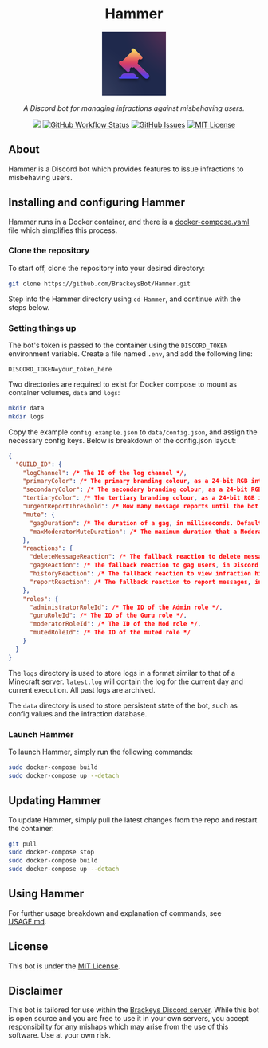 <h1 align="center">Hammer</h1>
<p align="center"><img src="icon.png" width="128"></p>
<p align="center"><i>A Discord bot for managing infractions against misbehaving users.</i></p>
<p align="center">
<a href="https://github.com/BrackeysBot/Hammer/releases"><img src="https://img.shields.io/github/v/release/BrackeysBot/Hammer?include_prereleases"></a>
<a href="https://github.com/BrackeysBot/Hammer/actions/workflows/dotnet.yml"><img src="https://img.shields.io/github/actions/workflow/status/BrackeysBot/Hammer/dotnet.yml?branch=main" alt="GitHub Workflow Status" title="GitHub Workflow Status"></a>
<a href="https://github.com/BrackeysBot/Hammer/issues"><img src="https://img.shields.io/github/issues/BrackeysBot/Hammer" alt="GitHub Issues" title="GitHub Issues"></a>
<a href="https://github.com/BrackeysBot/Hammer/blob/main/LICENSE.md"><img src="https://img.shields.io/github/license/BrackeysBot/Hammer" alt="MIT License" title="MIT License"></a>
</p>

## About
Hammer is a Discord bot which provides features to issue infractions to misbehaving users.

## Installing and configuring Hammer 
Hammer runs in a Docker container, and there is a [docker-compose.yaml](docker-compose.yaml) file which simplifies this process.

### Clone the repository
To start off, clone the repository into your desired directory:
```bash
git clone https://github.com/BrackeysBot/Hammer.git
```
Step into the Hammer directory using `cd Hammer`, and continue with the steps below.

### Setting things up
The bot's token is passed to the container using the `DISCORD_TOKEN` environment variable. Create a file named `.env`, and add the following line:
```
DISCORD_TOKEN=your_token_here
```

Two directories are required to exist for Docker compose to mount as container volumes, `data` and `logs`:
```bash
mkdir data
mkdir logs
```
Copy the example `config.example.json` to `data/config.json`, and assign the necessary config keys. Below is breakdown of the config.json layout:
```json
{
  "GUILD_ID": {
    "logChannel": /* The ID of the log channel */,
    "primaryColor": /* The primary branding colour, as a 24-bit RGB integer. Defaults to #7837FF */,
    "secondaryColor": /* The secondary branding colour, as a 24-bit RGB integer. Defaults to #E33C6C */,
    "tertiaryColor": /* The tertiary branding colour, as a 24-bit RGB integer. Defaults to #FFE056 */,
    "urgentReportThreshold": /* How many message reports until the bot uses @ everyone instead of @ here. Defaults to 5  */,
    "mute": {
      "gagDuration": /* The duration of a gag, in milliseconds. Defaults to 5 minutes */,
      "maxModeratorMuteDuration": /* The maximum duration that a Moderator is allowed to mute, in milliseconds. Defaults to 14 days */
    },
    "reactions": {
      "deleteMessageReaction": /* The fallback reaction to delete messages, in Discord format. Defautls to 🗑️ (:wastebasket:) */,
      "gagReaction": /* The fallback reaction to gag users, in Discord format. Defautls to 🔇 (:mute:) */,
      "historyReaction": /* The fallback reaction to view infraction history, in Discord format. Defautls to 🕓 (:clock4:) */,
      "reportReaction": /* The fallback reaction to report messages, in Discord format. Defautls to 🚩 (:triangular_flag_on_post:) */
    },
    "roles": {
      "administratorRoleId": /* The ID of the Admin role */,
      "guruRoleId": /* The ID of the Guru role */,
      "moderatorRoleId": /* The ID of the Mod role */,
      "mutedRoleId": /* The ID of the muted role */
    }
  }
}
```
The `logs` directory is used to store logs in a format similar to that of a Minecraft server. `latest.log` will contain the log for the current day and current execution. All past logs are archived.

The `data` directory is used to store persistent state of the bot, such as config values and the infraction database.

### Launch Hammer
To launch Hammer, simply run the following commands:
```bash
sudo docker-compose build
sudo docker-compose up --detach
```

## Updating Hammer
To update Hammer, simply pull the latest changes from the repo and restart the container:
```bash
git pull
sudo docker-compose stop
sudo docker-compose build
sudo docker-compose up --detach
```

## Using Hammer
For further usage breakdown and explanation of commands, see [USAGE.md](USAGE.md).

## License
This bot is under the [MIT License](LICENSE.md).

## Disclaimer
This bot is tailored for use within the [Brackeys Discord server](https://discord.gg/brackeys). While this bot is open source and you are free to use it in your own servers, you accept responsibility for any mishaps which may arise from the use of this software. Use at your own risk.
